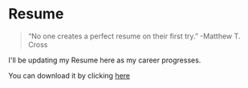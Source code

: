 # Resume

> “No one creates a perfect resume on their first try.” -Matthew T. Cross

I'll be updating my Resume here as my career progresses.

You can download it by clicking [here](https://github.com/rajavee-srivastava/Resume-Docs/blob/main/Rajavee_Resume_Aug_2023.pdf)
